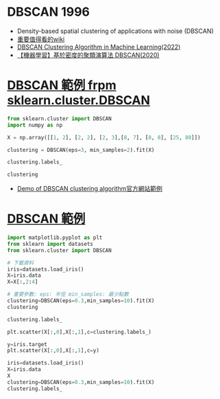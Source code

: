 # DBSCAN 1996
- Density-based spatial clustering of applications with noise (DBSCAN)
- [重要值得看的wiki](https://en.wikipedia.org/wiki/DBSCAN)
- [DBSCAN Clustering Algorithm in Machine Learning(2022)](https://www.kdnuggets.com/2020/04/dbscan-clustering-algorithm-machine-learning.html#:~:text=low%20point%20density.-,Density%2DBased%20Spatial%20Clustering%20of%20Applications%20with%20Noise%20(DBSCAN),is%20containing%20noise%20and%20outliers.)
- [【機器學習】基於密度的聚類演算法 DBSCAN(2020)]()
# [DBSCAN 範例 frpm sklearn.cluster.DBSCAN](https://scikit-learn.org/stable/modules/generated/sklearn.cluster.DBSCAN.html)
```python
from sklearn.cluster import DBSCAN
import numpy as np

X = np.array([[1, 2], [2, 2], [2, 3],[8, 7], [8, 8], [25, 80]])

clustering = DBSCAN(eps=3, min_samples=2).fit(X)

clustering.labels_

clustering
```
- [Demo of DBSCAN clustering algorithm官方網站範例]()
# [DBSCAN 範例](https://github.com/pyinvest/ml_toturial/blob/master/DBSCAN.ipynb)
```python
import matplotlib.pyplot as plt
from sklearn import datasets
from sklearn.cluster import DBSCAN

# 下載資料
iris=datasets.load_iris()
X=iris.data
X=X[:,2:4]

# 重要參數: eps: 半徑 min_samples: 最少點數
clustering=DBSCAN(eps=0.3,min_samples=10).fit(X)
clustering

clustering.labels_

plt.scatter(X[:,0],X[:,1],c=clustering.labels_)

y=iris.target
plt.scatter(X[:,0],X[:,1],c=y)
```

```python
iris=datasets.load_iris()
X=iris.data
X
clustering=DBSCAN(eps=0.3,min_samples=10).fit(X)
clustering.labels_
```
